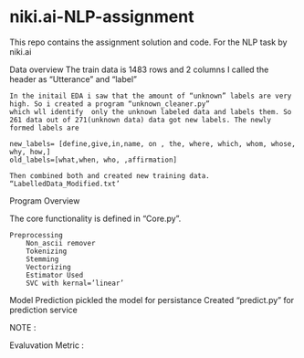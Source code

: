 # niki.ai-NLP-assignment
This repo contains the assignment solution and code. For the NLP task by niki.ai

Data overview
    The train data is 1483 rows and 2 columns
    I called the header as  “Utterance” and “label”

    In the initail EDA i saw that the amount of “unknown” labels are very high. So i created a program “unknown_cleaner.py”
    which wll identify  only the unknown labeled data and labels them. So 261 data out of 271(unknown data) data got new labels. The newly formed labels are 

    new_labels= [define,give,in,name, on , the, where, which, whom, whose, why, how,]
    old_labels=[what,when, who, ,affirmation] 

    Then combined both and created new training data. “LabelledData_Modified.txt’

Program Overview

The core functionality is defined in “Core.py”.

    Preprocessing
        Non_ascii remover
        Tokenizing
        Stemming
        Vectorizing
        Estimator Used
        SVC with kernal=’linear’

Model Prediction
    pickled  the model for persistance
    Created “predict.py” for prediction service




NOTE : 

Evaluvation Metric :



